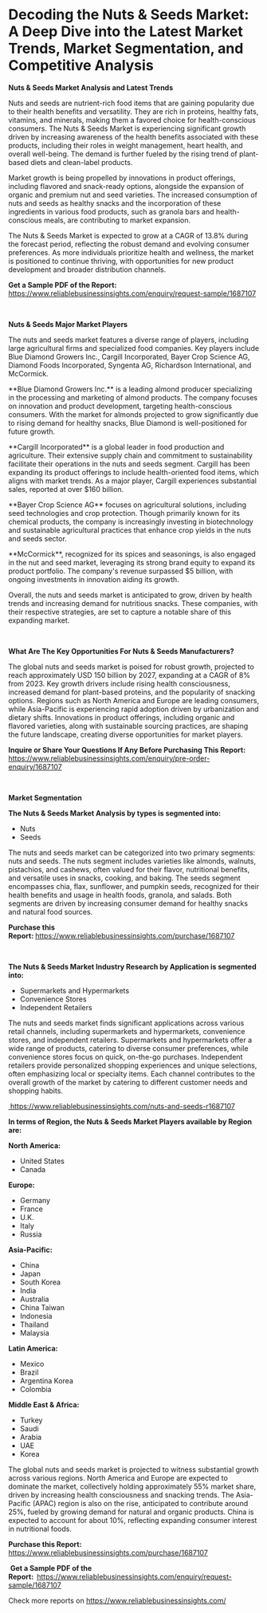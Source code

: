 <p><h1>Decoding the Nuts & Seeds Market: A Deep Dive into the Latest Market Trends, Market Segmentation, and Competitive Analysis</h1></p><p><strong>Nuts & Seeds Market Analysis and Latest Trends</strong></p>
<p><p>Nuts and seeds are nutrient-rich food items that are gaining popularity due to their health benefits and versatility. They are rich in proteins, healthy fats, vitamins, and minerals, making them a favored choice for health-conscious consumers. The Nuts & Seeds Market is experiencing significant growth driven by increasing awareness of the health benefits associated with these products, including their roles in weight management, heart health, and overall well-being. The demand is further fueled by the rising trend of plant-based diets and clean-label products.</p><p>Market growth is being propelled by innovations in product offerings, including flavored and snack-ready options, alongside the expansion of organic and premium nut and seed varieties. The increased consumption of nuts and seeds as healthy snacks and the incorporation of these ingredients in various food products, such as granola bars and health-conscious meals, are contributing to market expansion.</p><p>The Nuts & Seeds Market is expected to grow at a CAGR of 13.8% during the forecast period, reflecting the robust demand and evolving consumer preferences. As more individuals prioritize health and wellness, the market is positioned to continue thriving, with opportunities for new product development and broader distribution channels.</p></p>
<p><strong>Get a Sample PDF of the Report:&nbsp;</strong> <a href="https://www.reliablebusinessinsights.com/enquiry/request-sample/1687107?utm_campaign=100&utm_medium=2&utm_source=Github&utm_content=ia&utm_term=31122024&utm_id=nuts-seeds">https://www.reliablebusinessinsights.com/enquiry/request-sample/1687107</a></p>
<p>&nbsp;</p>
<p><strong>Nuts & Seeds Major Market Players</strong></p>
<p><p>The nuts and seeds market features a diverse range of players, including large agricultural firms and specialized food companies. Key players include Blue Diamond Growers Inc., Cargill Incorporated, Bayer Crop Science AG, Diamond Foods Incorporated, Syngenta AG, Richardson International, and McCormick.</p><p>**Blue Diamond Growers Inc.** is a leading almond producer specializing in the processing and marketing of almond products. The company focuses on innovation and product development, targeting health-conscious consumers. With the market for almonds projected to grow significantly due to rising demand for healthy snacks, Blue Diamond is well-positioned for future growth.</p><p>**Cargill Incorporated** is a global leader in food production and agriculture. Their extensive supply chain and commitment to sustainability facilitate their operations in the nuts and seeds segment. Cargill has been expanding its product offerings to include health-oriented food items, which aligns with market trends. As a major player, Cargill experiences substantial sales, reported at over $160 billion.</p><p>**Bayer Crop Science AG** focuses on agricultural solutions, including seed technologies and crop protection. Though primarily known for its chemical products, the company is increasingly investing in biotechnology and sustainable agricultural practices that enhance crop yields in the nuts and seeds sector.</p><p>**McCormick**, recognized for its spices and seasonings, is also engaged in the nut and seed market, leveraging its strong brand equity to expand its product portfolio. The company's revenue surpassed $5 billion, with ongoing investments in innovation aiding its growth.</p><p>Overall, the nuts and seeds market is anticipated to grow, driven by health trends and increasing demand for nutritious snacks. These companies, with their respective strategies, are set to capture a notable share of this expanding market.</p></p>
<p>&nbsp;</p>
<p><strong>What Are The Key Opportunities For Nuts & Seeds Manufacturers?</strong></p>
<p><p>The global nuts and seeds market is poised for robust growth, projected to reach approximately USD 150 billion by 2027, expanding at a CAGR of 8% from 2023. Key growth drivers include rising health consciousness, increased demand for plant-based proteins, and the popularity of snacking options. Regions such as North America and Europe are leading consumers, while Asia-Pacific is experiencing rapid adoption driven by urbanization and dietary shifts. Innovations in product offerings, including organic and flavored varieties, along with sustainable sourcing practices, are shaping the future landscape, creating diverse opportunities for market players.</p></p>
<p><strong>Inquire or Share Your Questions If Any Before Purchasing This Report:</strong> <a href="https://www.reliablebusinessinsights.com/enquiry/pre-order-enquiry/1687107?utm_campaign=100&utm_medium=2&utm_source=Github&utm_content=ia&utm_term=31122024&utm_id=nuts-seeds">https://www.reliablebusinessinsights.com/enquiry/pre-order-enquiry/1687107</a></p>
<p>&nbsp;</p>
<p><strong>Market Segmentation</strong></p>
<p><strong>The Nuts & Seeds Market Analysis by types is segmented into:</strong></p>
<p><ul><li>Nuts</li><li>Seeds</li></ul></p>
<p><p>The nuts and seeds market can be categorized into two primary segments: nuts and seeds. The nuts segment includes varieties like almonds, walnuts, pistachios, and cashews, often valued for their flavor, nutritional benefits, and versatile uses in snacks, cooking, and baking. The seeds segment encompasses chia, flax, sunflower, and pumpkin seeds, recognized for their health benefits and usage in health foods, granola, and salads. Both segments are driven by increasing consumer demand for healthy snacks and natural food sources.</p></p>
<p><strong>Purchase this Report:&nbsp;</strong><a href="https://www.reliablebusinessinsights.com/purchase/1687107?utm_campaign=100&utm_medium=2&utm_source=Github&utm_content=ia&utm_term=31122024&utm_id=nuts-seeds">https://www.reliablebusinessinsights.com/purchase/1687107</a></p>
<p>&nbsp;</p>
<p><strong>The Nuts & Seeds Market Industry Research by Application is segmented into:</strong></p>
<p><ul><li>Supermarkets and Hypermarkets</li><li>Convenience Stores</li><li>Independent Retailers</li></ul></p>
<p><p>The nuts and seeds market finds significant applications across various retail channels, including supermarkets and hypermarkets, convenience stores, and independent retailers. Supermarkets and hypermarkets offer a wide range of products, catering to diverse consumer preferences, while convenience stores focus on quick, on-the-go purchases. Independent retailers provide personalized shopping experiences and unique selections, often emphasizing local or specialty items. Each channel contributes to the overall growth of the market by catering to different customer needs and shopping habits.</p></p>
<p><a href="https://www.reliablebusinessinsights.com/nuts-and-seeds-r1687107?utm_campaign=100&utm_medium=2&utm_source=Github&utm_content=ia&utm_term=31122024&utm_id=nuts-seeds">&nbsp;https://www.reliablebusinessinsights.com/nuts-and-seeds-r1687107</a></p>
<p><strong>In terms of Region, the Nuts & Seeds Market Players available by Region are:</strong></p>
<p>
    <p> <strong> North America: </strong>
        <ul>
            <li>United States</li>
            <li>Canada</li>
        </ul>
        </p> 
    <p> <strong> Europe: </strong>
        <ul>
            <li>Germany</li>
            <li>France</li>
            <li>U.K.</li>
            <li>Italy</li>
            <li>Russia</li>
        </ul>
        </p> 
    <p> <strong> Asia-Pacific: </strong>
        <ul>
            <li>China</li>
            <li>Japan</li>
            <li>South Korea</li>
            <li>India</li>
            <li>Australia</li>
            <li>China Taiwan</li>
            <li>Indonesia</li>
            <li>Thailand</li>
            <li>Malaysia</li>
        </ul>
        </p> 
    <p> <strong> Latin America: </strong>
        <ul>
            <li>Mexico</li>
            <li>Brazil</li>
            <li>Argentina Korea</li>
            <li>Colombia</li>
        </ul>
        </p> 
    <p> <strong> Middle East & Africa: </strong>
        <ul>
            <li>Turkey</li>
            <li>Saudi</li>
            <li>Arabia</li>
            <li>UAE</li>
            <li>Korea</li>
        </ul>
    </p>
    </p>
<p><p>The global nuts and seeds market is projected to witness substantial growth across various regions. North America and Europe are expected to dominate the market, collectively holding approximately 55% market share, driven by increasing health consciousness and snacking trends. The Asia-Pacific (APAC) region is also on the rise, anticipated to contribute around 25%, fueled by growing demand for natural and organic products. China is expected to account for about 10%, reflecting expanding consumer interest in nutritional foods.</p></p>
<p><strong>Purchase this Report: </strong><a href="https://www.reliablebusinessinsights.com/purchase/1687107?utm_campaign=100&utm_medium=2&utm_source=Github&utm_content=ia&utm_term=31122024&utm_id=nuts-seeds">https://www.reliablebusinessinsights.com/purchase/1687107</a></p>
<p>&nbsp;<strong>Get a Sample PDF of the Report:&nbsp;&nbsp;</strong><a href="https://www.reliablebusinessinsights.com/enquiry/request-sample/1687107?utm_campaign=100&utm_medium=2&utm_source=Github&utm_content=ia&utm_term=31122024&utm_id=nuts-seeds">https://www.reliablebusinessinsights.com/enquiry/request-sample/1687107</a></p>
<p><strong></strong></p>
<p>Check more reports on <a href="https://www.reliablebusinessinsights.com/?utm_campaign=100&utm_medium=2&utm_source=Github&utm_content=ia&utm_term=31122024&utm_id=nuts-seeds">https://www.reliablebusinessinsights.com/</a></p>